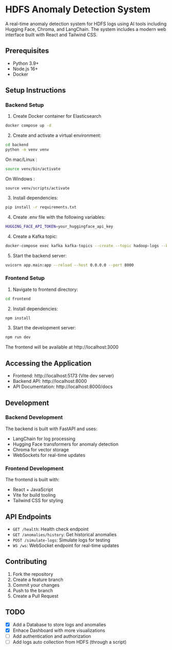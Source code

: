 # HDFS Anomaly Detection System

A real-time anomaly detection system for HDFS logs using AI tools including Hugging Face, Chroma, and LangChain. The system includes a modern web interface built with React and Tailwind CSS.

## Prerequisites

- Python 3.9+
- Node.js 16+
- Docker

## Setup Instructions

### Backend Setup

1. Create Docker container for Elasticsearch

```bash
docker compose up -d
```

2. Create and activate a virtual environment:

```bash
cd backend
python -m venv venv
```
On mac/Linux :

```bash
source venv/bin/activate
```
On Windows : 

```
source venv/scripts/activate
```

3. Install dependencies:

```bash
pip install -r requirements.txt
```

4. Create .env file with the following variables:

```bash
HUGGING_FACE_API_TOKEN=your_huggingface_api_key
```

4. Create a Kafka topic:

```bash
docker-compose exec kafka kafka-topics --create --topic hadoop-logs --bootstrap-server kafka:9092 --partitions 1 --replication-factor 1
```


5. Start the backend server:

```bash
uvicorn app.main:app --reload --host 0.0.0.0 --port 8000
```

### Frontend Setup

1. Navigate to frontend directory:

```bash
cd frontend
```

2. Install dependencies:

```bash
npm install
```

3. Start the development server:

```bash
npm run dev
```

The frontend will be available at http://localhost:3000

## Accessing the Application

- Frontend: http://localhost:5173 (Vite dev server)
- Backend API: http://localhost:8000
- API Documentation: http://localhost:8000/docs

## Development

### Backend Development

The backend is built with FastAPI and uses:

- LangChain for log processing
- Hugging Face transformers for anomaly detection
- Chroma for vector storage
- WebSockets for real-time updates

### Frontend Development

The frontend is built with:

- React + JavaScript
- Vite for build tooling
- Tailwind CSS for styling

## API Endpoints

- `GET /health`: Health check endpoint
- `GET /anomalies/history`: Get historical anomalies
- `POST /simulate-logs`: Simulate logs for testing
- `WS /ws`: WebSocket endpoint for real-time updates

## Contributing

1. Fork the repository
2. Create a feature branch
3. Commit your changes
4. Push to the branch
5. Create a Pull Request

## TODO

- [x] Add a Database to store logs and anomalies
- [x] Enhace Dashboard with more visualizations
- [ ] Add authentication and authorization
- [ ] Add logs auto collection from HDFS (through a script)
